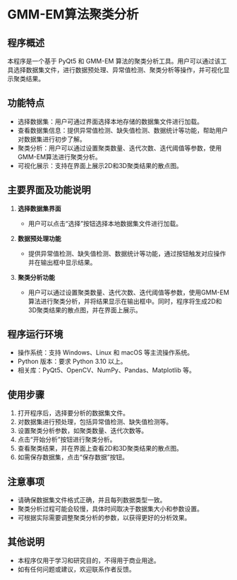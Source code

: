 # GMM-EM算法聚类分析

## 程序概述
本程序是一个基于 PyQt5 和 GMM-EM 算法的聚类分析工具。用户可以通过该工具选择数据集文件，进行数据预处理、异常值检测、聚类分析等操作，并可视化显示聚类结果。

## 功能特点
- 选择数据集：用户可通过界面选择本地存储的数据集文件进行加载。
- 查看数据集信息：提供异常值检测、缺失值检测、数据统计等功能，帮助用户对数据集进行初步了解。
- 聚类分析：用户可以通过设置聚类数量、迭代次数、迭代阈值等参数，使用GMM-EM算法进行聚类分析。
- 可视化展示：支持在界面上展示2D和3D聚类结果的散点图。

## 主要界面及功能说明
1. **选择数据集界面**
   - 用户可以点击“选择”按钮选择本地数据集文件进行加载。

2. **数据预处理功能**
   - 提供异常值检测、缺失值检测、数据统计等功能，通过按钮触发对应操作并在输出框中显示结果。

3. **聚类分析功能**
   - 用户可以通过设置聚类数量、迭代次数、迭代阈值等参数，使用GMM-EM算法进行聚类分析，并将结果显示在输出框中。同时，程序将生成2D和3D聚类结果的散点图，并在界面上展示。

## 程序运行环境
- 操作系统：支持 Windows、Linux 和 macOS 等主流操作系统。
- Python 版本：要求 Python 3.10 以上。
- 相关库：PyQt5、OpenCV、NumPy、Pandas、Matplotlib 等。

## 使用步骤
1. 打开程序后，选择要分析的数据集文件。
2. 对数据集进行预处理，包括异常值检测、缺失值检测等。
3. 设置聚类分析参数，如聚类数量、迭代次数等。
4. 点击“开始分析”按钮进行聚类分析。
5. 查看聚类结果，并在界面上查看2D和3D聚类结果的散点图。
6. 如需保存数据集，点击“保存数据”按钮。

## 注意事项
- 请确保数据集文件格式正确，并且每列数据类型一致。
- 聚类分析过程可能会较慢，具体时间取决于数据集大小和参数设置。
- 可根据实际需要调整聚类分析的参数，以获得更好的分析效果。

## 其他说明
- 本程序仅用于学习和研究目的，不得用于商业用途。
- 如有任何问题或建议，欢迎联系作者反馈。